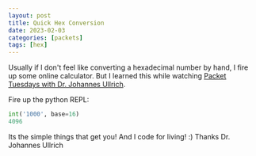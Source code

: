 ```yaml
---
layout: post
title: Quick Hex Conversion
date: 2023-02-03
categories: [packets]
tags: [hex]
---
```


Usually if I don't feel like converting a hexadecimal number by hand, I fire up some online calculator. But I learned this while watching [Packet Tuesdays with Dr. Johannes Ullrich](https://www.youtube.com/watch?v=p0lO874DwNM&list=PLs4eo9Tja8biVteSW4a3GHY8qi0t1lFLL&index=3).

Fire up the python REPL:

```python
int('1000', base=16)
4096
```

Its the simple things that get you! And I code for living! :) Thanks Dr. Johannes Ullrich
